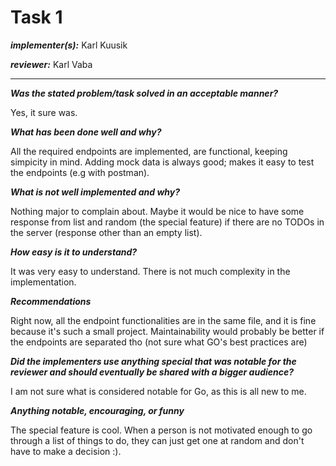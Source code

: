 # Task 1
***implementer(s):*** Karl Kuusik

***reviewer:*** Karl Vaba

---

***Was the stated problem/task solved in an acceptable manner?***
<!-- (Would this count as a delivery for a potential client?) - if this is a no, 
the task is rejected and can be redone (this option can be taken four times in 
total - has to be discussed with instructors) -->

Yes, it sure was.


***What has been done well and why?***

All the required endpoints are implemented, are functional, keeping simpicity in mind.
Adding mock data is always good; makes it easy to test the endpoints (e.g with postman).

***What is not well implemented and why?***

Nothing major to complain about. Maybe it would be nice to have some response from list and random (the special feature) if there are no TODOs in the server (response other than an empty list).


***How easy is it to understand?***
<!--what is easy to understand/well documented - what is hard to understand/lacks documentation-->

It was very easy to understand. There is not much complexity in the implementation. 


***Recommendations***
<!--Are there any recommendations to simplify some of this task that the reviewer would like to share?-->

Right now, all the endpoint functionalities are in the same file, and it is fine because it's such a small project. Maintainability would probably be better if the endpoints are separated tho (not sure what GO's best practices are)


***Did the implementers use anything special that was notable for the reviewer and should eventually be shared with a bigger audience?***
<!--Note these specialties down with a positive remark to encourage sharing.-->

I am not sure what is considered notable for Go, as this is all new to me. 


***Anything notable, encouraging, or funny***

The special feature is cool. When a person is not motivated enough to go through a list of things to do, they can just get one at random and don't have to make a decision :). 
